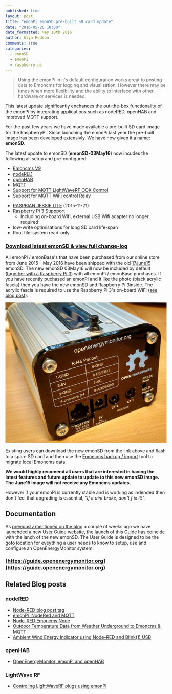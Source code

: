 ```yaml
---
published: true
layout: post
title: "emonPi emonSD pre-built SD card update"
date: "2016-05-20 10:00"
date_formatted: May 10th 2016
author: Glyn Hudson
comments: true
categories: 
  - emonSD
  - emonPi
  - raspberry pi
---
```


> Using the emonPi in it's default configuration works great to posting data to Emoncms for logging and visualisation. However there may be times when more flexibility and the ability to interface with other hardware or services is needed.

This latest update significantly enchances the out-the-box functionality of the emonPi by integrating applications such as nodeRED, openHAB and improved MQTT support.

For the past few years we have made available a pre-built SD card image for the RaspberryPi. Since launching the emonPi last year the pre-built image has been developed extensivly. We have now given it a name: **emonSD**.

The latest update to emonSD (**emonSD-03May16**) now incudes the following all setup and pre-configured:

- [Emoncms V9](https://github.com/emoncms/emoncms)
- [nodeRED](https://guide.openenergymonitor.org/integrations/nodered)
- [openHAB](https://guide.openenergymonitor.org/integrations/openhab)
- [MQTT](https://guide.openenergymonitor.org/technical/mqtt)
- [Support for MQTT LightWaveRF OOK Control](https://guide.openenergymonitor.org/integrations/lightwaverf/)
- [Support for MQTT WiFi control Relay](https://guide.openenergymonitor.org/integrations/mqtt-relay/)

<!--more-->

- [RASPBIAN JESSIE LITE](https://www.raspberrypi.org/downloads/raspbian/) (2015-11-21)
- [Raspberry Pi 3 Suppport](/2016/03/raspberry-pi-3/)
  - Including on-board Wifi, external USB Wifi adapter no longer required
- low-write optimisations for long SD card life-span
- Root file-system read-only

### [Download latest emonSD & view full change-log](https://github.com/openenergymonitor/emonpi/wiki/emonSD-pre-built-SD-card-Download-&-Change-Log#emonsd-03may16--release)

All emonPi / emonBase's that have been purchased from our online store from June 2015 - May 2016 have been shipped with the old [17June15](https://github.com/openenergymonitor/emonpi/wiki/emonSD-pre-built-SD-card-Download-&-Change-Log#emonsd-17jun15) emonSD. The new emonSD 03May16 will now be included by default ([together with a Raspberry Pi 3](/2016/05/emonpi-raspberrypi3/)) with all emonPi / emonBase purchases. If you have recently puchased an emonPi and it like the photo (black acrylic fascia) then you have the new emonSD and Raspberry Pi 3inside. The acrylic fascia is required to use the Raspberry Pi 3's on-board WiFi ([see blog post](/2016/05/emonpi-raspberrypi3/)):

![emonPi Raspberry Pi 3 Acrylic Fascia](/images/emonpi-raspi3.jpg)

Existing users can download the new emonSD from the link above and flash to a spare SD card and then use the [Emoncms backup / import](https://guide.openenergymonitor.org/setup/import/) tool to migrate local Emoncms data.

**We would highly recomend all users that are interested in having the latest features and future update to update to this new emonSD image. The June15 image will not receive any Emoncms updates.**

However if your emonPi is currently stable and is working as indended then don't feel that upgrading is essential, *"If it aint broke, don't f ix it!"*.


## Documentation

As [previously mentioned on the blog](2016/05/website-changes/) a couple of weeks ago we have launchded a new User Guide website, the launch of this Guide has coincide with the lanch of the new emonSD. The User Guide is designed to be the goto location for eveything a user needs to know to setup, use and configure an OpenEnergyMonitor system:

### [https://guide.openenergymonitor.org](https://guide.openenergymonitor.org)

## Related Blog posts 

### nodeRED

 - [Node-RED blog post tag](https://blog.openenergymonitor.org/categories/nodered/)
 - [emonPi, NodeRed and MQTT](https://blog.openenergymonitor.org/2015/10/emonpi-nodered-and-mqtt/)
 - [Node-RED Emoncms Node](http://2.bp.blogspot.com/-wVqIG0KV_8k/VkPM0XAJCYI/AAAAAAABi1c/EoNQ2OvDVvs/s1600/emoncms_nodered_node.png)
 - [Outdoor Temperature Data from Weather Underground to Emoncms & MQTT](https://blog.openenergymonitor.org/2016/02/outdoor-temperature-data-from-weather/)
 - [Ambient Wind Energy Indicator using Node-RED and Blink(1) USB](https://blog.openenergymonitor.org/2015/11/ambient-wind-energy-indicator-using/)
  
 ### openHAB
 
 - [OpenEnergyMonitor, emonPi and openHAB](https://blog.openenergymonitor.org/2015/12/openenergymonitor-emonpi-and-openhab/)
 
 ### LightWave RF
 
 - [Controling LightWaveRF plugs using emonPi](https://blog.openenergymonitor.org/2015/11/remote-control-of-lightwave-rf-plugs/)

